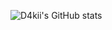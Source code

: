 ![D4kii's GitHub stats](https://github-readme-stats.vercel.app/api?username=D4kii&show_icons=true&theme=transparent)


